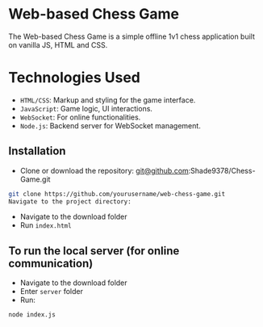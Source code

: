 # Web-based Chess Game
The Web-based Chess Game is a simple offline 1v1 chess application built on vanilla JS, HTML and CSS.

# Technologies Used
- `HTML/CSS`: Markup and styling for the game interface.
- `JavaScript`: Game logic, UI interactions.
- `WebSocket`: For online functionalities.
- `Node.js`: Backend server for WebSocket management.

## Installation
- Clone or download the repository: git@github.com:Shade9378/Chess-Game.git
```bash
git clone https://github.com/yourusername/web-chess-game.git
Navigate to the project directory:
```
- Navigate to the download folder 
- Run `index.html`

## To run the local server (for online communication)
- Navigate to the download folder
- Enter `server` folder
- Run:
```bash
node index.js
```
